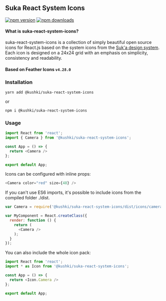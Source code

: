 ## Suka React System Icons
[![npm version](https://img.shields.io/npm/v/react-feather.svg?style=flat-square)](https://www.npmjs.com/package/suka-react-system-icons)
[![npm downloads](https://img.shields.io/npm/dm/react-feather.svg?style=flat-square)](https://www.npmjs.com/package/suka-react-system-icons)

#### What is suka-react-system-icons?
suka-react-system-icons is a collection of simply beautiful open source icons for React.js based on the system icons from the [Suk'a design system](https://suka.kushkipagos.com). Each icon is designed on a 24x24 grid with an emphasis on simplicity, consistency and readability.

#### Based on Feather Icons  ```v4.28.0```

### Installation
    yarn add @kushki/suka-react-system-icons

  or

    npm i @kushki/suka-react-system-icons

### Usage

```javascript
import React from 'react';
import { Camera } from '@kushki/suka-react-system-icons';

const App = () => {
  return <Camera />
};

export default App;
```

Icons can be configured with inline props:
```javascript
<Camera color="red" size={48} />
```

If you can't use ES6 imports, it's possible to include icons from the compiled folder ./dist.
```javascript
var Camera = require('@kushki/suka-react-system-icons/dist/icons/camera').default;

var MyComponent = React.createClass({
  render: function () {
    return (
      <Camera />
    );
  }
});
```
You can also include the whole icon pack:

```javascript
import React from 'react';
import * as Icon from '@kushki/suka-react-system-icons';

const App = () => {
  return <Icon.Camera />
};

export default App;
```
